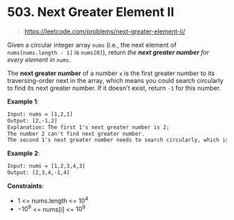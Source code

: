 # 503. Next Greater Element II

> <https://leetcode.com/problems/next-greater-element-ii/>

Given a circular integer array `nums` (i.e., the next element of
`nums[nums.length - 1]` is `nums[0]`), return *the **next greater number** for
every element in `nums`*.

The **next greater number** of a number `x` is the first greater number to its
traversing-order next in the array, which means you could search circularly to
find its next greater number. If it doesn't exist, return `-1` for this number.

**Example 1**:

```txt
Input: nums = [1,2,1]
Output: [2,-1,2]
Explanation: The first 1's next greater number is 2; 
The number 2 can't find next greater number. 
The second 1's next greater number needs to search circularly, which is also 2.
```

**Example 2**:

```txt
Input: nums = [1,2,3,4,3]
Output: [2,3,4,-1,4]
```

**Constraints**:

- 1 <= nums.length <= $10^4$
- $-10^9$ <= nums[i] <= $10^9$
